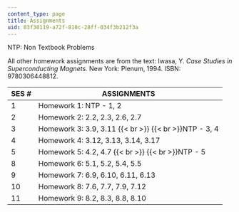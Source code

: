 ```yaml
---
content_type: page
title: Assignments
uid: 83f38119-a72f-810c-28ff-034f3b212f3a
---
```


NTP: Non Textbook Problems

All other homework assignments are from the text: Iwasa, Y. _Case Studies in Superconducting Magnets._ New York: Plenum, 1994. ISBN: 9780306448812.

| SES # | ASSIGNMENTS |
| --- | --- |
| 1 | Homework 1: NTP - 1, 2 |
| 2 | Homework 2: 2.2, 2.3, 2.6, 2.7 |
| 3 | Homework 3: 3.9, 3.11  {{< br >}}  {{< br >}}NTP - 3, 4 |
| 4 | Homework 4: 3.12, 3.13, 3.14, 3.17 |
| 5 | Homework 5: 4.2, 4.7  {{< br >}}  {{< br >}}NTP - 5 |
| 8 | Homework 6: 5.1, 5.2, 5.4, 5.5 |
| 9 | Homework 7: 6.9, 6.10, 6.11, 6.13 |
| 10 | Homework 8: 7.6, 7.7, 7.9, 7.12 |
| 11 | Homework 9: 8.2, 8.3, 8.8, 8.10